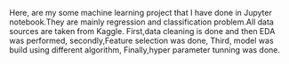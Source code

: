 Here, are my some machine learning project that I have done in Jupyter notebook.They are mainly regression and classification problem.All data sources are taken from Kaggle.
First,data cleaning is done and then EDA was performed,
secondly,Feature selection was done,
Third, model was build using different algorithm,
Finally,hyper parameter tunning was done.

